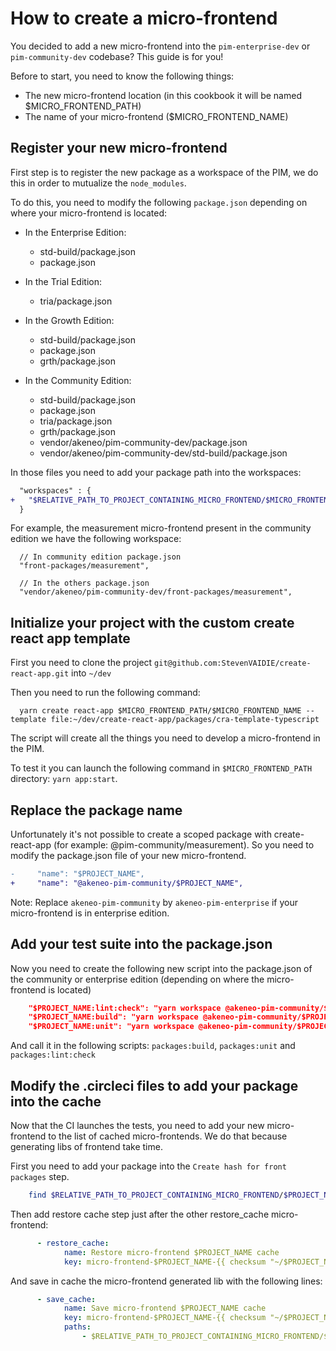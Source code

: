 # How to create a micro-frontend

You decided to add a new micro-frontend into the `pim-enterprise-dev` or `pim-community-dev` codebase? This guide is for you!

Before to start, you need to know the following things:
- The new micro-frontend location (in this cookbook it will be named $MICRO_FRONTEND_PATH)
- The name of your micro-frontend ($MICRO_FRONTEND_NAME)

## Register your new micro-frontend
First step is to register the new package as a workspace of the PIM, we do this in order to mutualize the `node_modules`.

To do this, you need to modify the following `package.json` depending on where your micro-frontend is located:

- In the Enterprise Edition:
  - std-build/package.json
  - package.json

- In the Trial Edition:
  - tria/package.json

- In the Growth Edition:
  - std-build/package.json
  - package.json
  - grth/package.json

- In the Community Edition:
  - std-build/package.json
  - package.json
  - tria/package.json
  - grth/package.json
  - vendor/akeneo/pim-community-dev/package.json
  - vendor/akeneo/pim-community-dev/std-build/package.json

In those files you need to add your package path into the workspaces:
```diff
  "workspaces" : {
+   "$RELATIVE_PATH_TO_PROJECT_CONTAINING_MICRO_FRONTEND/$MICRO_FRONTEND_PATH/$MICRO_FRONTEND_NAME",
  }
```

For example, the measurement micro-frontend present in the community edition we have the following workspace:
```
  // In community edition package.json
  "front-packages/measurement",

  // In the others package.json
  "vendor/akeneo/pim-community-dev/front-packages/measurement",
```

## Initialize your project with the custom create react app template
First you need to clone the project `git@github.com:StevenVAIDIE/create-react-app.git` into `~/dev`

Then you need to run the following command:
```
  yarn create react-app $MICRO_FRONTEND_PATH/$MICRO_FRONTEND_NAME --template file:~/dev/create-react-app/packages/cra-template-typescript
```

The script will create all the things you need to develop a micro-frontend in the PIM.

To test it you can launch the following command in `$MICRO_FRONTEND_PATH` directory: `yarn app:start`.

## Replace the package name
Unfortunately it's not possible to create a scoped package with create-react-app (for example: @pim-community/measurement).
So you need to modify the package.json file of your new micro-frontend.

```diff
-     "name": "$PROJECT_NAME",
+     "name": "@akeneo-pim-community/$PROJECT_NAME",
```

Note:
Replace `akeneo-pim-community` by `akeneo-pim-enterprise` if your micro-frontend is in enterprise edition.

## Add your test suite into the package.json
Now you need to create the following new script into the package.json of the community or enterprise edition (depending on where the micro-frontend is located)
```json
    "$PROJECT_NAME:lint:check": "yarn workspace @akeneo-pim-community/$PROJECT_NAME lint:check",
    "$PROJECT_NAME:build": "yarn workspace @akeneo-pim-community/$PROJECT_NAME lib:build",
    "$PROJECT_NAME:unit": "yarn workspace @akeneo-pim-community/$PROJECT_NAME test:unit:run",
```

And call it in the following scripts: `packages:build`, `packages:unit` and `packages:lint:check`

## Modify the .circleci files to add your package into the cache

Now that the CI launches the tests, you need to add your new micro-frontend to the list of cached micro-frontends. We do that because generating libs of frontend take time.

First you need to add your package into the `Create hash for front packages` step.
```sh
    find $RELATIVE_PATH_TO_PROJECT_CONTAINING_MICRO_FRONTEND/$PROJECT_NAME -type f -print0 | sort -z | xargs -0 sha1sum | sha1sum > ~/$PROJECT_NAME.hash
```

Then add restore cache step just after the other restore_cache micro-frontend:
```yaml
      - restore_cache:
            name: Restore micro-frontend $PROJECT_NAME cache
            key: micro-frontend-$PROJECT_NAME-{{ checksum "~/$PROJECT_NAME.hash" }}
```

And save in cache the micro-frontend generated lib with the following lines:
```yaml
      - save_cache:
            name: Save micro-frontend $PROJECT_NAME cache
            key: micro-frontend-$PROJECT_NAME-{{ checksum "~/$PROJECT_NAME.hash" }}
            paths:
                - $RELATIVE_PATH_TO_PROJECT_CONTAINING_MICRO_FRONTEND/$PROJECT_NAME
```
